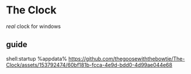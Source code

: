 # The Clock
*real* clock for windows

## guide
shell:startup  %appdata%
https://github.com/thegoosewiththebowtie/The-Clock/assets/153792474/60bf181b-fcca-4e9d-bdd0-4d99ae044e68

